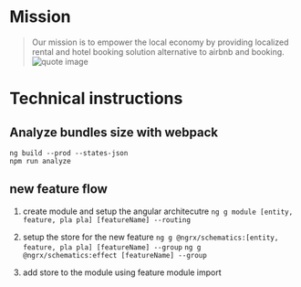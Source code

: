 
# Mission

> Our mission is  to empower the local economy by providing localized rental and hotel booking solution alternative to airbnb and booking.
![quote image](https://www.azquotes.com/picture-quotes/quote-we-can-fight-the-global-economy-with-a-strong-local-economy-wendell-berry-81-58-02.jpg)

# Technical instructions

## Analyze bundles size with webpack

    ng build --prod --states-json
    npm run analyze

## new feature flow

 1. create module and setup the angular architecutre
    ```ng g module [entity, feature, pla pla] [featureName] --routing```

 2. setup the store for the new feature
    ```ng g @ngrx/schematics:[entity, feature, pla pla] [featureName] --group```
    ```ng g @ngrx/schematics:effect [featureName] --group```

 3. add store to the module using feature module import
